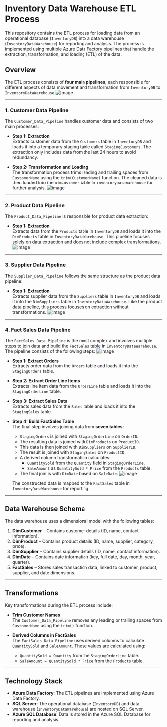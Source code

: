 # Inventory Data Warehouse ETL Process

This repository contains the ETL process for loading data from an operational database (`InventoryDB`) into a data warehouse (`InventoryDataWarehouse`) for reporting and analysis. The process is implemented using multiple Azure Data Factory pipelines that handle the extraction, transformation, and loading (ETL) of the data.

## Overview

The ETL process consists of **four main pipelines**, each responsible for different aspects of data movement and transformation from `InventoryDB` to `InventoryDataWarehouse`.![image](https://github.com/user-attachments/assets/c80b023c-c0ce-4405-9712-87d057f633e1)


---

### 1. **Customer Data Pipeline**

The `Customer_Data_Pipeline` handles customer data and consists of two main processes:

- **Step 1: Extraction**  
  Extracts customer data from the `Customers` table in `InventoryDB` and loads it into a temporary staging table called `StagingCustomers`. The extraction only includes data from the last 24 hours to avoid redundancy.

- **Step 2: Transformation and Loading**  
  The transformation process trims leading and trailing spaces from `CustomerName` using the `trim(CustomerName)` function. The cleaned data is then loaded into the `DimCustomer` table in `InventoryDataWarehouse` for further analysis.
![image](https://github.com/user-attachments/assets/b0c3a064-b0ec-42ed-948c-cfde2e452912)

---

### 2. **Product Data Pipeline**

The `Product_Data_Pipeline` is responsible for product data extraction:

- **Step 1: Extraction**  
  Extracts data from the `Products` table in `InventoryDB` and loads it into the `DimProducts` table in `InventoryDataWarehouse`. This pipeline focuses solely on data extraction and does not include complex transformations.
![image](https://github.com/user-attachments/assets/0adfc5bc-dc24-4247-8ea8-e201ff5c59a6)

---

### 3. **Supplier Data Pipeline**

The `Supplier_Data_Pipeline` follows the same structure as the product data pipeline:

- **Step 1: Extraction**  
  Extracts supplier data from the `Suppliers` table in `InventoryDB` and loads it into the `DimSuppliers` table in `InventoryDataWarehouse`. Like the product data pipeline, this process focuses on extraction without transformations.
![image](https://github.com/user-attachments/assets/57c8601e-7e6a-48ef-bb59-475c30b5fbb3)

---

### 4. **Fact Sales Data Pipeline**

The `FactSales_Data_Pipeline` is the most complex and involves multiple steps to join data and build the `FactSales` table in `InventoryDataWarehouse`. The pipeline consists of the following steps:
![image](https://github.com/user-attachments/assets/53ea1bba-6a49-4ae7-a7cc-201e1d8798bf)

- **Step 1: Extract Orders**  
  Extracts order data from the `Orders` table and loads it into the `StagingOrders` table.

- **Step 2: Extract Order Line Items**  
  Extracts line item data from the `OrderLine` table and loads it into the `StagingOrderLine` table.

- **Step 3: Extract Sales Data**  
  Extracts sales data from the `Sales` table and loads it into the `StagingSales` table.

- **Step 4: Build FactSales Table**  
  The final step involves joining data from **seven tables**:
  - `StagingOrders` is joined with `StagingOrderLine` on `OrderID`.
  - The resulting data is joined with `DimProducts` on `ProductID`.
  - This data is then joined with `DimSuppliers` on `SupplierID`.
  - The result is joined with `StagingSales` on `ProductID`.
  - A derived column transformation calculates:
    - `QuantitySold` from the `Quantity` field in `StagingOrderLine`.
    - `SaleAmount` as `QuantitySold * Price` from the `Products` table.
  - The final join is with `DimDate` based on `SaleDate`.
  ![image](https://github.com/user-attachments/assets/63f0597d-d065-4e57-a8b8-6c3db6b0029d)

  The constructed data is mapped to the `FactSales` table in `InventoryDataWarehouse` for reporting.

---

## Data Warehouse Schema

The data warehouse uses a dimensional model with the following tables:

1. **DimCustomer** – Contains customer details (ID, name, contact information).
2. **DimProduct** – Contains product details (ID, name, supplier, category, price).
3. **DimSupplier** – Contains supplier details (ID, name, contact information).
4. **DimDate** – Contains date information (key, full date, day, month, year, quarter).
5. **FactSales** – Stores sales transaction data, linked to customer, product, supplier, and date dimensions.

---

## Transformations

Key transformations during the ETL process include:

- **Trim Customer Names**  
  The `Customer_Data_Pipeline` removes any leading or trailing spaces from `CustomerName` using the `trim()` function.

- **Derived Columns in FactSales**  
  The `FactSales_Data_Pipeline` uses derived columns to calculate `QuantitySold` and `SaleAmount`. These values are calculated using:
  - `QuantitySold = Quantity` from the `StagingOrderLine` table.
  - `SaleAmount = QuantitySold * Price` from the `Products` table.

---

## Technology Stack

- **Azure Data Factory**: The ETL pipelines are implemented using Azure Data Factory.
- **SQL Server**: The operational database (`InventoryDB`) and data warehouse (`InventoryDataWarehouse`) are hosted on SQL Server.
- **Azure SQL Database**: Data is stored in the Azure SQL Database for reporting and analysis.


